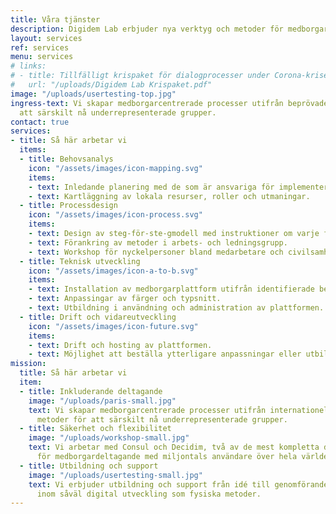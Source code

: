```yaml
---
title: Våra tjänster
description: Digidem Lab erbjuder nya verktyg och metoder för medborgardeltagande.
layout: services
ref: services
menu: services
# links:
# - title: Tillfälligt krispaket för dialogprocesser under Corona-krisen
#   url: "/uploads/Digidem Lab Krispaket.pdf"
image: "/uploads/usertesting-top.jpg"
ingress-text: Vi skapar medborgarcentrerade processer utifrån beprövade metoder för
  att särskilt nå underrepresenterade grupper.
contact: true
services:
- title: Så här arbetar vi
  items:
  - title: Behovsanalys
    icon: "/assets/images/icon-mapping.svg"
    items:
    - text: Inledande planering med de som är ansvariga för implementeringen.
    - text: Kartläggning av lokala resurser, roller och utmaningar.
  - title: Processdesign
    icon: "/assets/images/icon-process.svg"
    items:
    - text: Design av steg-för-ste-gmodell med instruktioner om varje fas.
    - text: Förankring av metoder i arbets- och ledningsgrupp.
    - text: Workshop för nyckelpersoner bland medarbetare och civilsamhälle.
  - title: Teknisk utveckling
    icon: "/assets/images/icon-a-to-b.svg"
    items:
    - text: Installation av medborgarplattform utifrån identifierade behov.
    - text: Anpassingar av färger och typsnitt.
    - text: Utbildning i användning och administration av plattformen.
  - title: Drift och vidareutveckling
    icon: "/assets/images/icon-future.svg"
    items:
    - text: Drift och hosting av plattformen.
    - text: Möjlighet att beställa ytterligare anpassningar eller utbildningar.
mission:
  title: Så här arbetar vi
  item:
  - title: Inkluderande deltagande
    image: "/uploads/paris-small.jpg"
    text: Vi skapar medborgarcentrerade processer utifrån internationellt beprövade
      metoder för att särskilt nå underrepresenterade grupper.
  - title: Säkerhet och flexibilitet
    image: "/uploads/workshop-small.jpg"
    text: Vi arbetar med Consul och Decidim, två av de mest kompletta digitala plattformarna
      för medborgardeltagande med miljontals användare över hela världen.
  - title: Utbildning och support
    image: "/uploads/usertesting-small.jpg"
    text: Vi erbjuder utbildning och support från idé till genomförande av deltagarprocesser,
      inom såväl digital utveckling som fysiska metoder.
---
```

